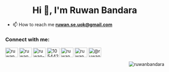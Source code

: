 <h1 align="center">Hi 👋, I'm Ruwan Bandara</h1>
<!-- <p align="center"> <a href="https://github.com/ryo-ma/github-profile-trophy"><img src="https://github-profile-trophy.vercel.app/?username=ruwanbandara" alt="ruwanbandara" /></a> </p> -->

- 📫 How to reach me **ruwan.se.uok@gmail.com**

<h3 align="left">Connect with me:</h3>
<p align="left">
<a href="https://dev.to/ruwanbandara" target="blank"><img align="center" src="https://cdn.jsdelivr.net/npm/simple-icons@3.0.1/icons/dev-dot-to.svg" alt="ruwanbandara" height="30" width="40" /></a>
<a href="https://twitter.com/ruwanba35338152" target="blank"><img align="center" src="https://cdn.jsdelivr.net/npm/simple-icons@3.0.1/icons/twitter.svg" alt="ruwanba35338152" height="30" width="40" /></a>
<a href="https://linkedin.com/in/ruwan-bandara-635b15163" target="blank"><img align="center" src="https://cdn.jsdelivr.net/npm/simple-icons@3.0.1/icons/linkedin.svg" alt="ruwan-bandara-635b15163" height="30" width="40" /></a>
<a href="https://stackoverflow.com/users/10544268" target="blank"><img align="center" src="https://cdn.jsdelivr.net/npm/simple-icons@3.0.1/icons/stackoverflow.svg" alt="10544268" height="30" width="40" /></a>
<a href="https://fb.com/ruwanbandarawijepala" target="blank"><img align="center" src="https://cdn.jsdelivr.net/npm/simple-icons@3.0.1/icons/facebook.svg" alt="ruwanbandarawijepala" height="30" width="40" /></a>
<a href="https://instagram.com/ruwan_bandara_wijepala" target="blank"><img align="center" src="https://cdn.jsdelivr.net/npm/simple-icons@3.0.1/icons/instagram.svg" alt="ruwan_bandara_wijepala" height="30" width="40" /></a>
<a href="https://medium.com/@ruwan.se.uok" target="blank"><img align="center" src="https://cdn.jsdelivr.net/npm/simple-icons@3.0.1/icons/medium.svg" alt="@ruwan.se.uok" height="30" width="40" /></a>
</p>

<p align="right"> <img src="https://komarev.com/ghpvc/?username=ruwanbandara&label=Profile%20views&color=brightgreen&style=plastic" alt="ruwanbandara" /> </p>

